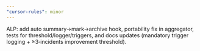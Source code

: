 ```yaml
---
"cursor-rules": minor
---
```


ALP: add auto summary→mark→archive hook, portability fix in aggregator, tests for threshold/logger/triggers, and docs updates (mandatory trigger logging + ≥3‑incidents improvement threshold).


